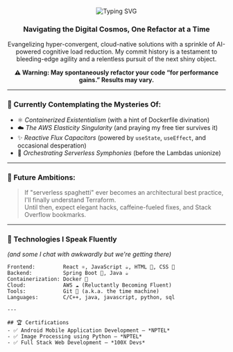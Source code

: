 <br/>
<p align="center">
  <img src="https://readme-typing-svg.herokuapp.com/?lines=Tech+Alchemist;Full-Stack+Symphonies;Powered+by+%E2%9A%9B%EF%B8%8F+%2B+%E2%98%95&font=Fira%20Code&center=true&width=440&height=45&color=6CC644&vCenter=true" alt="Typing SVG" />
</p>

<h3 align="center">Navigating the Digital Cosmos, One Refactor at a Time</h3>

<p align="center">
  Evangelizing hyper-convergent, cloud-native solutions with a sprinkle of AI-powered cognitive load reduction. My commit history is a testament to bleeding-edge agility and a relentless pursuit of the next shiny object.
</p>

<p align="center">
  <strong>⚠️ Warning: May spontaneously refactor your code “for performance gains.” Results may vary.</strong>
</p>

---

### 🧠 Currently Contemplating the Mysteries Of:

* ⚛️ *Containerized Existentialism* (with a hint of Dockerfile divination)
* ☁️ *The AWS Elasticity Singularity* (and praying my free tier survives it)
* ✨ *Reactive Flux Capacitors* (powered by `useState`, `useEffect`, and occasional desperation)
* 🎼 *Orchestrating Serverless Symphonies* (before the Lambdas unionize)
  
---

### 🌟 Future Ambitions:

> If "serverless spaghetti" ever becomes an architectural best practice, I'll finally understand Terraform.  
> Until then, expect elegant hacks, caffeine-fueled fixes, and Stack Overflow bookmarks.

---

### 🧰 Technologies I Speak Fluently  
*(and some I chat with awkwardly but we're getting there)*

```plaintext
Frontend:         React ⚛️, JavaScript ☕, HTML 🧱, CSS 💅  
Backend:          Spring Boot 🌱, Java ☕  
Containerization: Docker 🐳  
Cloud:            AWS ☁️ (Reluctantly Becoming Fluent)  
Tools:            Git 🔧 (a.k.a. the time machine)
Languages:        C/C++, java, javascript, python, sql

---

## 🏆 Certifications
- ✅ Android Mobile Application Development – *NPTEL*
- ✅ Image Processing using Python – *NPTEL*
- ✅ Full Stack Web Development – *100X Devs*

